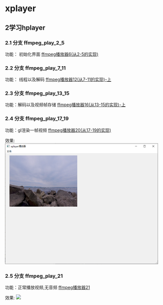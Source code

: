 # xplayer


## 2学习hplayer

### 2.1 分支 ffmpeg_play_2_5 
功能： 初始化界面
[ffmpeg播放器6(从2-5的实现)](https://juejin.cn/post/7502329326098333705)

### 2.2 分支 ffmpeg_play_7_11 
功能： 线程以及解码
[ffmpeg播放器12(从7-11的实现)-上](https://juejin.cn/post/7504878700553060402)

### 2.3 分支 ffmpeg_play_13_15 
功能：解码以及视频帧存储
[ffmpeg播放器16(从13-15的实现)-上](https://juejin.cn/post/7507554645227028507)


### 2.4 分支 ffmpeg_play_17_19 
功能：gl渲染一帧视频
[ffmpeg播放器20(从17-19的实现)](https://juejin.cn/post/7510587921788207144)

效果:
![](file/01_一帧.png)

### 2.5 分支 ffmpeg_play_21 
功能：正常播放视频,无音频
[ffmpeg播放器21](https://juejin.cn/post/7512745040306520099)

效果:
![](file/02_正常播放.gif)